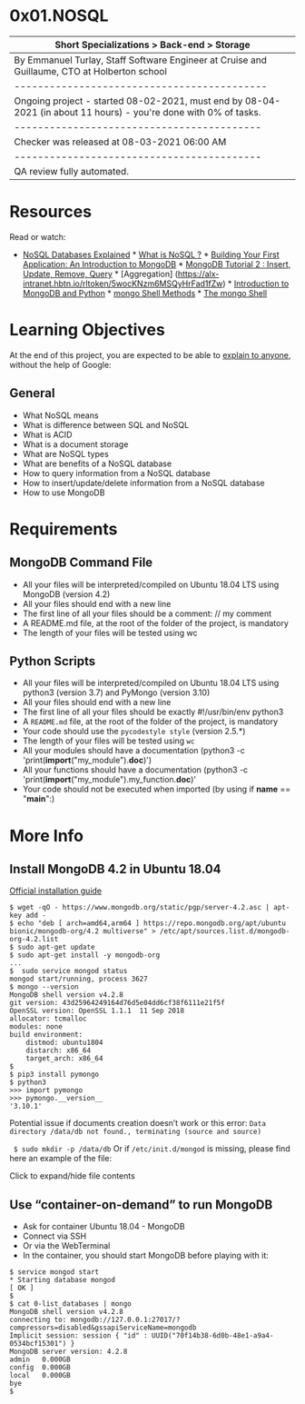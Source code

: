 # 0x01.NOSQL
 | Short Specializations > Back-end > Storage |
 | ------------------------------------------ |
 | By Emmanuel Turlay, Staff Software Engineer at Cruise and Guillaume, CTO at Holberton school |
 | ------------------------------------------- |
 | Ongoing project - started 08-02-2021, must end by 08-04-2021 (in about 11 hours) - you're done with 0% of tasks. |
 | ------------------------------------------ |
 | Checker was released at 08-03-2021 06:00 AM |
 | ------------------------------------------ |
 | QA review fully automated. |

 # Resources
 Read or watch:

   * [NoSQL Databases Explained](https://alx-intranet.hbtn.io/rltoken/wweK7dOY4pf8haCqv9Iv6Q)
    * [What is NoSQL ?](https://alx-intranet.hbtn.io/rltoken/QqqNmgzgwopHBv305ki6bg)
    * [Building Your First Application: An Introduction to MongoDB](https://alx-intranet.hbtn.io/rltoken/vQl-gYKhCJH7vV3yM7c4dw)
    * [MongoDB Tutorial 2 : Insert, Update, Remove, Query](https://alx-intranet.hbtn.io/rltoken/9__3tR-NimgXlmjPQwTF-Q)
    * [Aggregation] (https://alx-intranet.hbtn.io/rltoken/5wocKNzm6MSQyHrFad1fZw)
    * [Introduction to MongoDB and Python](https://alx-intranet.hbtn.io/rltoken/axwwF4CjO7FnK8Ecochqnw)
    * [mongo Shell Methods](https://alx-intranet.hbtn.io/rltoken/CK-PTdRSbTqTeLqfo43v8A)
    * [The mongo Shell](https://alx-intranet.hbtn.io/rltoken/GT5RGf-0pRR_I5FYpw7sQg)

# Learning Objectives
At the end of this project, you are expected to be able to [explain to anyone](https://alx-intranet.hbtn.io/rltoken/HqF5KEIpyc_9oyWBN47Pww), without the help of Google:

## General
* What NoSQL means
* What is difference between SQL and NoSQL
* What is ACID
* What is a document storage
* What are NoSQL types
* What are benefits of a NoSQL database
* How to query information from a NoSQL database
* How to insert/update/delete information from a NoSQL database
* How to use MongoDB

# Requirements
## MongoDB Command File
* All your files will be interpreted/compiled on Ubuntu 18.04 LTS using MongoDB (version 4.2)
* All your files should end with a new line
* The first line of all your files should be a comment: // my comment
* A README.md file, at the root of the folder of the project, is mandatory
* The length of your files will be tested using wc
## Python Scripts
* All your files will be interpreted/compiled on Ubuntu 18.04 LTS using python3 (version 3.7) and PyMongo (version 3.10)
* All your files should end with a new line
* The first line of all your files should be exactly #!/usr/bin/env python3
* A ```README.md``` file, at the root of the folder of the project, is mandatory
* Your code should use the ```pycodestyle style``` (version 2.5.*)
* The length of your files will be tested using ```wc```
* All your modules should have a documentation (python3 -c 'print(__import__("my_module").__doc__)')
* All your functions should have a documentation (python3 -c 'print(__import__("my_module").my_function.__doc__)'
* Your code should not be executed when imported (by using if __name__ == "__main__":)
# More Info
## Install MongoDB 4.2 in Ubuntu 18.04
[Official installation guide](https://alx-intranet.hbtn.io/rltoken/NsSPUtCi8ilcou6wofRu1Q)
```
$ wget -qO - https://www.mongodb.org/static/pgp/server-4.2.asc | apt-key add -
$ echo "deb [ arch=amd64,arm64 ] https://repo.mongodb.org/apt/ubuntu bionic/mongodb-org/4.2 multiverse" > /etc/apt/sources.list.d/mongodb-org-4.2.list
$ sudo apt-get update
$ sudo apt-get install -y mongodb-org
...
$  sudo service mongod status
mongod start/running, process 3627
$ mongo --version
MongoDB shell version v4.2.8
git version: 43d25964249164d76d5e04dd6cf38f6111e21f5f
OpenSSL version: OpenSSL 1.1.1  11 Sep 2018
allocator: tcmalloc
modules: none
build environment:
    distmod: ubuntu1804
    distarch: x86_64
    target_arch: x86_64
$  
$ pip3 install pymongo
$ python3
>>> import pymongo
>>> pymongo.__version__
'3.10.1'
```
Potential issue if documents creation doesn’t work or this error: ```Data directory /data/db not found., terminating (source and source)```

``` $ sudo mkdir -p /data/db```
Or if ```/etc/init.d/mongod``` is missing, please find here an example of the file:

Click to expand/hide file contents
## Use “container-on-demand” to run MongoDB
* Ask for container Ubuntu 18.04 - MongoDB
* Connect via SSH
* Or via the WebTerminal
* In the container, you should start MongoDB before playing with it:
```
$ service mongod start
* Starting database mongod                                              [ OK ]
$
$ cat 0-list_databases | mongo
MongoDB shell version v4.2.8
connecting to: mongodb://127.0.0.1:27017/?compressors=disabled&gssapiServiceName=mongodb
Implicit session: session { "id" : UUID("70f14b38-6d0b-48e1-a9a4-0534bcf15301") }
MongoDB server version: 4.2.8
admin   0.000GB
config  0.000GB
local   0.000GB
bye
$
```